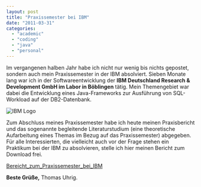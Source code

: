 ```yaml
---
layout: post
title: "Praxissemester bei IBM"
date: "2011-03-31"
categories: 
  - "academic"
  - "coding"
  - "java"
  - "personal"
---
```


Im vergangenen halben Jahr habe ich nicht nur wenig bis nichts gepostet, sondern auch mein Praxissemester in der IBM absolviert. Sieben Monate lang war ich in der Softwareentwicklung der **IBM Deutschland Research & Development GmbH im Labor in Böblingen** tätig. Mein Themengebiet war dabei die Entwicklung eines Java-Frameworks zur Ausführung von SQL-Workload auf der DB2-Datenbank.

![IBM Logo](http://upload.wikimedia.org/wikipedia/commons/5/51/IBM_logo.svg)

Zum Abschluss meines Praxissemester habe ich heute meinen Praxisbericht und das sogenannte begleitende Literaturstudium (eine theoretische Aufarbeitung eines Themas im Bezug auf das Praxissemester) abgegeben. Für alle Interessierten, die vielleicht auch vor der Frage stehen ein Praktikum bei der IBM zu absolvieren, stelle ich hier meinen Bericht zum Download frei.

[Bereicht\_zum\_Praxissemester\_bei\_IBM](http://tuhrig.de/wp-content/uploads/Praxisbericht.pdf)

**Beste Grüße,** Thomas Uhrig.
